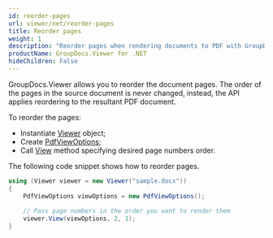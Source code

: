 ```yaml
---
id: reorder-pages
url: viewer/net/reorder-pages
title: Reorder pages
weight: 1
description: "Reorder pages when rendering documents to PDF with GroupDocs.Viewer for .NET"
productName: GroupDocs.Viewer for .NET
hideChildren: False
---
```

GroupDocs.Viewer allows you to reorder the document pages. The order of the pages in the source document is never changed, instead, the API applies reordering to the resultant PDF document.

To reorder the pages:

* Instantiate [Viewer](https://apireference.groupdocs.com/net/viewer/groupdocs.viewer/viewer) object;
* Create [PdfViewOptions](https://apireference.groupdocs.com/net/viewer/groupdocs.viewer.options/pdfviewoptions);
* Call [View](https://apireference.groupdocs.com/net/viewer/groupdocs.viewer/viewer/methods/view) method specifying desired page numbers order.

The following code snippet shows how to reorder pages.

```csharp
using (Viewer viewer = new Viewer("sample.docx"))            
{     
    PdfViewOptions viewOptions = new PdfViewOptions();
 
    // Pass page numbers in the order you want to render them                                       
    viewer.View(viewOptions, 2, 1);
}
```
